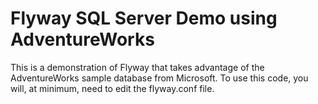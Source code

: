 # Flyway SQL Server Demo using AdventureWorks
This is a demonstration of Flyway that takes advantage of the AdventureWorks sample database from Microsoft. To use this code, you will, at minimum, need to edit the flyway.conf file.
